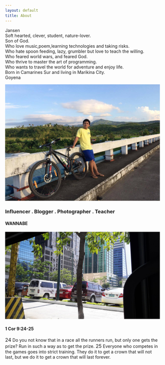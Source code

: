 ```yaml
---
layout: default
title: About
---
```


<div class="container section">
<p class="flow-text grey-text text-darken-2">
Jansen<br>
Soft hearted, clever, student, nature-lover.<br>
Son of God.<br>
Who love music,poem,learning technologies and taking risks.<br>
Who hate spoon feeding, lazy, grumbler but love to teach the willing.<br>
Who feared world wars, and feared God.<br>
Who thrive to master the art of programming.<br>
Who wants to travel the world for adventure and enjoy life.<br>
Born in Camarines Sur and living in Marikina City.	<br>
Goyena<br>
</p>
</div>
<div class="parallax-container">
	<div class="parallax"><img src="/assets/img/bike_mountain.jpg"></div>
</div>
<div class="container center">
<h3>Influencer . Blogger . Photographer . Teacher</h3>
<h4>WANNABE</h4>
</div>
<div class="parallax-container">
	<div class="parallax"><img src="/assets/img/bgc.jpg"></div>
</div>
<div class="container flow-text grey-text text-darken-3 center">
<h4>1 Cor 9:24-25</h4>
<p >
<span style="font-size:1rem">24</span> Do you not know that in a race all the runners run, but only one gets the prize? Run in such a way as to get the prize. <span style="font-size:1rem">25</span> Everyone who competes in the games goes into strict training. They do it to get a crown that will not last, but we do it to get a crown that will last forever. 
</p>
</div>

